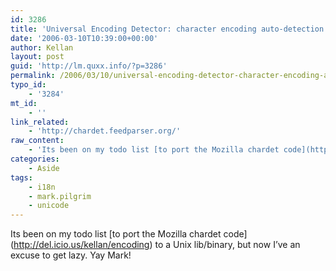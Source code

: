 ```yaml
---
id: 3286
title: 'Universal Encoding Detector: character encoding auto-detection in Python'
date: '2006-03-10T10:39:00+00:00'
author: Kellan
layout: post
guid: 'http://lm.quxx.info/?p=3286'
permalink: /2006/03/10/universal-encoding-detector-character-encoding-auto-detection-in-python/
typo_id:
    - '3284'
mt_id:
    - ''
link_related:
    - 'http://chardet.feedparser.org/'
raw_content:
    - 'Its been on my todo list [to port the Mozilla chardet code](http://del.icio.us/kellan/encoding) to a Unix lib/binary, but now I\''ve an excuse to get lazy.  Yay Mark!'
categories:
    - Aside
tags:
    - i18n
    - mark.pilgrim
    - unicode
---
```


Its been on my todo list \[to port the Mozilla chardet code\](http://del.icio.us/kellan/encoding) to a Unix lib/binary, but now I’ve an excuse to get lazy. Yay Mark!